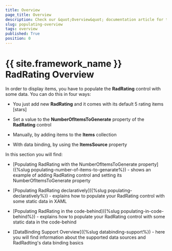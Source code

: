 ```yaml
---
title: Overview
page_title: Overview
description: Check our &quot;Overview&quot; documentation article for the RadRating {{ site.framework_name }} control.
slug: populating-overview
tags: overview
published: True
position: 0
---
```


# {{ site.framework_name }} RadRating Overview

In order to display items, you have to populate the __RadRating__ control with some data. You can do this in four ways:		

* You just add new __RadRating__ and it comes with its default 5 rating items [stars]		  

* Set a value to the __NumberOfItemsToGenerate__ property of the __RadRating__ control		  

* Manually, by adding items to the __Items__ collection		  

* With data binding, by using the __ItemsSource__ property		  

In this section you will find:

* [Populating RadRating with the NumberOfItemsToGenerate property]({%slug populating-number-of-items-to-genarate%}) - shows an example of adding RadRating control and setting its NumberOfItemsToGenerate property		  

* [Populating RadRating declaratively]({%slug populating-declaratively%}) - explains how to populate your RadRating control with some static data in XAML		  

* [Populating RadRating in the code-behind]({%slug populating-in-code-behind%}) - explains how to populate your RadRating control with some static data in the code-behind		  

* [DataBinding Support Overview]({%slug databinding-support%}) - here you will find information about the supported data sources and RadRadting's data binding basics